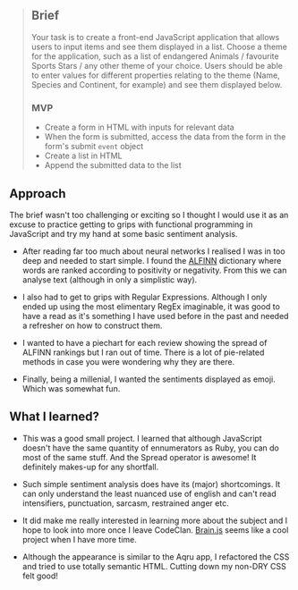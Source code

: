 >## Brief
>
>Your task is to create a front-end JavaScript application that allows users to input items and see them displayed in a list. Choose a theme for the application, such as a list of endangered Animals / favourite Sports Stars / any other theme of your choice. Users should be able to enter values for different properties relating to the theme (Name, Species and Continent, for example) and see them displayed below.
>
>### MVP
>
>- Create a form in HTML with inputs for relevant data
>- When the form is submitted, access the data from the form in the form's submit `event` object
>- Create a list in HTML
>- Append the submitted data to the list

## Approach
The brief wasn't too challenging or exciting so I thought I would use it as an excuse to practice getting to grips with functional programming in JavaScript and try my hand at some basic sentiment analysis. 

* After reading far too much about neural networks I realised I was in too deep and needed to start simple. I found the [ALFINN](https://medium.com/@himanshu_23732/sentiment-analysis-with-afinn-lexicon-930533dfe75b) dictionary where words are ranked according to positivity or negativity. From this we can analyse text (although in only a simplistic way).

* I also had to get to grips with Regular Expressions. Although I only ended up using the most elimentary RegEx imaginable, it was good to have a read as it's something I have used before in the past and needed a refresher on how to construct them.  

* I wanted to have a piechart for each review showing the spread of ALFINN rankings but I ran out of time. There is a lot of pie-related methods in case you were wondering why they are there. 

* Finally, being a millenial, I wanted the sentiments displayed as emoji. Which was somewhat fun. 

## What I learned? 

* This was a good small project. I learned that although JavaScript doesn't have the same quantity of ennumerators as Ruby, you can do most of the same stuff. And the Spread operator is awesome! It definitely makes-up for any shortfall. 

* Such simple sentiment analysis does have its (major) shortcomings. It can only understand the least nuanced use of english and can't read intensifiers, punctuation, sarcasm, restrained anger etc. 

* It did make me really interested in learning more about the subject and I hope to look into more once I leave CodeClan. [Brain.js](https://medium.com/openmindonline/emotion-detection-with-javascript-neural-networks-5a408f84eb75) seems like a cool project when I have more time. 

* Although the appearance is similar to the Aqru app, I refactored the CSS and tried to use totally semantic HTML. Cutting down my non-DRY CSS felt good!


